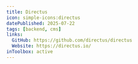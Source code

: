 ```yaml
---
title: Directus
icon: simple-icons:directus
datePublished: 2025-07-22
tags: [backend, cms]
links:
  GitHub: https://github.com/directus/directus
  Website: https://directus.io/
inToolbox: active
---
```

